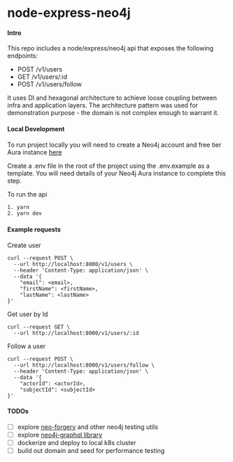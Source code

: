 # node-express-neo4j

#### Intro

This repo includes a node/express/neo4j api that exposes the following endpoints:

- POST /v1/users
- GET /v1/users/:id
- POST /v1/users/follow

It uses DI and hexagonal architecture to achieve loose coupling between infra and application layers. The architecture pattern was used for demonstration purpose - the domain is not complex enough to warrant it.

#### Local Development

To run project locally you will need to create a Neo4j account and free tier Aura instance [here](https://login.neo4j.com/u/login/identifier?state=hKFo2SBtN1kwLWpTbWpXOFJYOXM3SFBLQ2VpVGRvWUpBdWpuSKFur3VuaXZlcnNhbC1sb2dpbqN0aWTZIHlFajZ4U2F2am5yYWkybVBsRkJDT1RDZFQ5blFrUUZWo2NpZNkgV1NMczYwNDdrT2pwVVNXODNnRFo0SnlZaElrNXpZVG8)

Create a .env file in the root of the project using the .env.example as a template. You will need details of your Neo4j Aura instance to complete this step.

To run the api

```bash
1. yarn
2. yarn dev
```

#### Example requests

Create user

```
curl --request POST \
  --url http://localhost:8000/v1/users \
  --header 'Content-Type: application/json' \
  --data '{
	"email": <email>,
	"firstName": <firstName>,
	"lastName": <lastName>
}'
```

Get user by Id

```
curl --request GET \
  --url http://localhost:8000/v1/users/:id
```

Follow a user

```
curl --request POST \
  --url http://localhost:8000/v1/users/follow \
  --header 'Content-Type: application/json' \
  --data '{
	"actorId": <actorId>,
	"subjectId": <subjectId>
}'
```

#### TODOs

- [ ] explore [neo-forgery](https://github.com/YizYah/neo-forgery) and other neo4j testing utils
- [ ] explore [neo4j-graphql library](https://neo4j.com/developer/graphql/)
- [ ] dockerize and deploy to local k8s cluster
- [ ] build out domain and seed for performance testing
